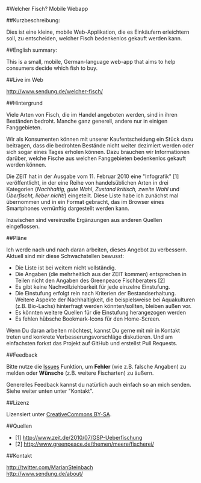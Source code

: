 #Welcher Fisch? Mobile Webapp

##Kurzbeschreibung:

Dies ist eine kleine, mobile Web-Applikation, die es Einkäufern erleichtern soll, zu entscheiden, 
welcher Fisch bedenkenlos gekauft werden kann.

##English summary:

This is a small, mobile, German-language web-app that aims to help consumers decide which fish to buy.

##Live im Web

http://www.sendung.de/welcher-fisch/

##Hintergrund

Viele Arten von Fisch, die im Handel angeboten werden, sind in ihren Beständen bedroht. Manche ganz generell, 
andere nur in einigen Fanggebieten.

Wir als Konsumenten können mit unserer Kaufentscheidung ein Stück dazu beitragen, dass die bedrohten Bestände 
nicht weiter dezimiert werden oder sich sogar eines Tages erholen können. Dazu brauchen wir Informationen darüber, 
welche Fische aus welchen Fanggebieten bedenkenlos gekauft werden können.

Die ZEIT hat in der Ausgabe vom 11. Februar 2010 eine "Infografik" [1] veröffentlicht, in der eine Reihe von 
handelsüblichen Arten in drei Kategorien (*Nachhaltig, gute Wahl*, *Zustand kritisch, zweite Wahl* und 
*Überfischt, lieber nicht!*) eingeteilt. Diese Liste habe ich zunächst mal übernommen und in ein Format 
gebracht, das im Browser eines Smartphones vernünftig dargestellt werden kann.

Inzwischen sind vereinzelte Ergänzungen aus anderen Quellen eingeflossen.

##Pläne

Ich werde nach und nach daran arbeiten, dieses Angebot zu verbessern. Aktuell sind mir diese Schwachstellen bewusst:

* Die Liste ist bei weitem nicht vollständig.
* Die Angaben (die mehrheitlich aus der ZEIT kommen) entsprechen in Teilen nicht den Angaben des Greenpeace Fischberaters [2]
* Es gibt keine Nachvollziehbarkeit für jede einzelne Einstufung.
* Die Einstufung erfolgt rein nach Kriterien der Bestandserhaltung. Weitere Aspekte der Nachhaltigkeit, die beispielsweise bei Aquakulturen (z.B. Bio-Lachs) hinterfragt werden könnten/sollten, bleiben außen vor.
* Es könnten weitere Quellen für die Einstufung herangezogen werden
* Es fehlen hübsche Bookmark-Icons für den Home-Screen.

Wenn Du daran arbeiten möchtest, kannst Du gerne mit mir in Kontakt treten und konkrete Verbesserungsvorschläge
diskutieren. Und am einfachsten forkst das Projekt auf GitHub und erstellst Pull Requests.

##Feedback

Bitte nutze die [Issues](https://github.com/marians/welcher-fisch/issues) Funktion, um **Fehler** (wie z.B. falsche Angaben) zu melden oder **Wünsche** (z.B. weitere Fischarten) zu äußern.

Generelles Feedback kannst du natürlich auch einfach so an mich senden. Siehe weiter unten unter "Kontakt".

##Lizenz

Lizensiert unter [CreativeCommons BY-SA](http://creativecommons.org/licenses/by-sa/3.0).

##Quellen

* [1] http://www.zeit.de/2010/07/GSP-Ueberfischung
* [2] http://www.greenpeace.de/themen/meere/fischerei/

##Kontakt

http://twitter.com/MarianSteinbach  
http://www.sendung.de/about/
